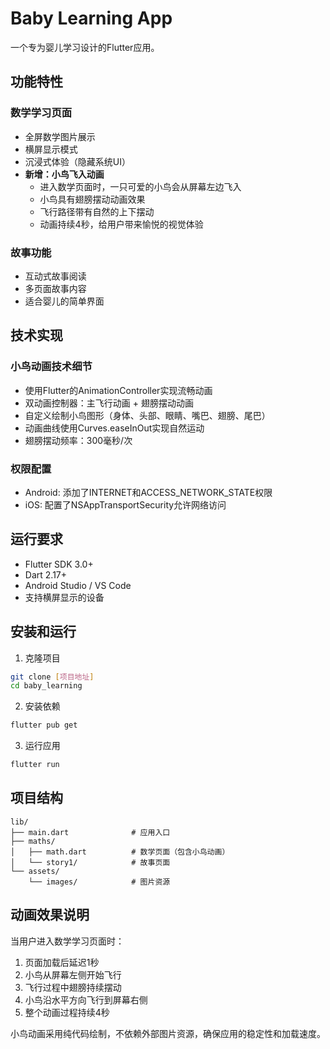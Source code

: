 # Baby Learning App

一个专为婴儿学习设计的Flutter应用。

## 功能特性

### 数学学习页面
- 全屏数学图片展示
- 横屏显示模式
- 沉浸式体验（隐藏系统UI）
- **新增：小鸟飞入动画**
  - 进入数学页面时，一只可爱的小鸟会从屏幕左边飞入
  - 小鸟具有翅膀摆动动画效果
  - 飞行路径带有自然的上下摆动
  - 动画持续4秒，给用户带来愉悦的视觉体验

### 故事功能
- 互动式故事阅读
- 多页面故事内容
- 适合婴儿的简单界面

## 技术实现

### 小鸟动画技术细节
- 使用Flutter的AnimationController实现流畅动画
- 双动画控制器：主飞行动画 + 翅膀摆动动画
- 自定义绘制小鸟图形（身体、头部、眼睛、嘴巴、翅膀、尾巴）
- 动画曲线使用Curves.easeInOut实现自然运动
- 翅膀摆动频率：300毫秒/次

### 权限配置
- Android: 添加了INTERNET和ACCESS_NETWORK_STATE权限
- iOS: 配置了NSAppTransportSecurity允许网络访问

## 运行要求

- Flutter SDK 3.0+
- Dart 2.17+
- Android Studio / VS Code
- 支持横屏显示的设备

## 安装和运行

1. 克隆项目
```bash
git clone [项目地址]
cd baby_learning
```

2. 安装依赖
```bash
flutter pub get
```

3. 运行应用
```bash
flutter run
```

## 项目结构

```
lib/
├── main.dart              # 应用入口
├── maths/
│   ├── math.dart          # 数学页面（包含小鸟动画）
│   └── story1/            # 故事页面
└── assets/
    └── images/            # 图片资源
```

## 动画效果说明

当用户进入数学学习页面时：
1. 页面加载后延迟1秒
2. 小鸟从屏幕左侧开始飞行
3. 飞行过程中翅膀持续摆动
4. 小鸟沿水平方向飞行到屏幕右侧
5. 整个动画过程持续4秒

小鸟动画采用纯代码绘制，不依赖外部图片资源，确保应用的稳定性和加载速度。
